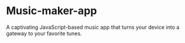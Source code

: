 # Music-maker-app
A captivating JavaScript-based music app that turns your device into a gateway to your favorite tunes.
